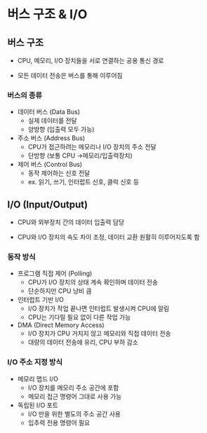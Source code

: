 # 버스 구조 & I/O

## 버스 구조

- CPU, 메모리, I/O 장치들을 서로 연결하는 공용 통신 경로

- 모든 데이터 전송은 버스를 통해 이루어짐

### 버스의 종류

- 데이터 버스 (Data Bus)
    - 실제 데이터를 전달
    - 양방향 (입출력 모두 가능)
- 주소 버스 (Address Bus)
    - CPU가 접근하려는 메모리나 I/O 장치의 주소 전달
    - 단방향 (보통 CPU →메모리/입출력장치)
- 제어 버스 (Control Bus)
    - 동작 제어하는 신호 전달
    - ex. 읽기, 쓰기, 인터럽트 신호, 클럭 신호 등

## I/O (Input/Output)

- CPU와 외부장치 간의 데이터 입출력 담당

- CPU와 I/O 장치의 속도 차이 조정, 데이터 교환 원활히 이루어지도록 함

### 동작 방식

- 프로그램 직접 제어 (Polling)
    - CPU가 I/O 장치의 상태 계속 확인하며 데이터 전송
    - 단순하지만 CPU 낭비 큼
- 인터럽트 기반 I/O
    - I/O 장치가 작업 끝나면 인터럽트 발생시켜 CPU에 알림
    - CPU는 기다릴 필요 없이 다른 작업 가능
- DMA (Direct Memory Access)
    - I/O 장치가 CPU 거치지 않고 메모리와 직접 데이터 전송
    - 대량의 데이터 전송에 유리, CPU 부하 감소

### I/O 주소 지정 방식

- 메모리 맵드 I/O
    - I/O 장치를 메모리 주소 공간에 포함
    - 메모리 접근 명령어 그대로 사용 가능
- 독립된 I/O 포트
    - I/O 만을 위한 별도의 주소 공간 사용
    - 입추력 전용 명령어 필요